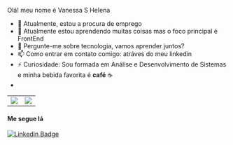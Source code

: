 Olá! meu nome é Vanessa S Helena

- 🔭 Atualmente, estou a procura de emprego
- 🌱 Atualmente estou aprendendo muitas coisas mas o foco principal é FrontEnd
- 💬 Pergunte-me sobre tecnologia, vamos aprender juntos? 
- 📫 Como entrar em contato comigo: atráves do meu linkedin
- ⚡ Curiosidade: Sou formada em Análise e Desenvolvimento de Sistemas e minha bebida favorita é **café** ☕️ 
- 
<center>
<table>
<tr>
<td><img width=”470px” align=”left” src=”[![Anurag's GitHub stats](https://github-readme-stats.vercel.app/api?username=Vanessasz&show_icons=true&theme=cobalt)](https://github.com/anuraghazra/github-readme-stats)” /></td>
<td><img width=”390px” align=”left” src=”[![Top Langs](https://github-readme-stats.vercel.app/api/top-langs/?username=Vanessasz&layout=compact&theme=cobalt)](https://github.com/anuraghazra/github-readme-stats)” /></td>
</tr>
</table>
</center>

#### Me segue lá 

[![Linkedin Badge](https://img.shields.io/badge/-Vanessa%20Helena-dfbfbdcc?style=flat-square&logo=Linkedin&logoColor=white&link=https://www.linkedin.com/in/vanessa-helena-951aa9a6/)](https://www.linkedin.com/in/vanessa-helena-951aa9a6/) 

